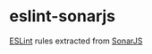 # eslint-sonarjs

[ESLint](https://github.com/eslint/eslint) rules extracted from [SonarJS](https://github.com/SonarSource/SonarJS)
